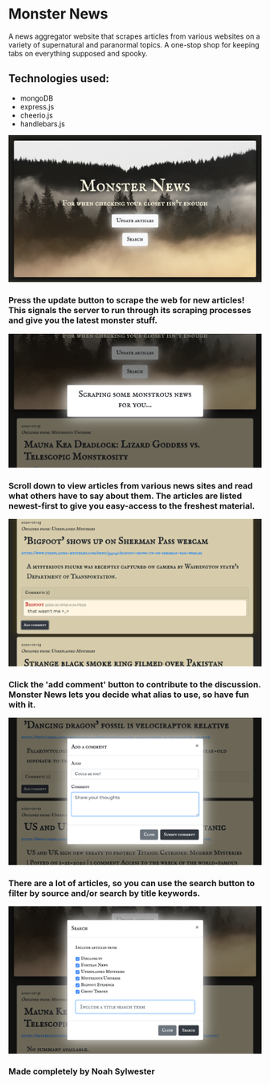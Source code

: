 # Monster News
A news aggregator website that scrapes articles from various websites on a variety of supernatural and paranormal topics. A one-stop shop for keeping tabs on everything supposed and spooky.

## Technologies used:
- mongoDB
- express.js
- cheerio.js
- handlebars.js

![splash](./screenshots/monsterNewsScreen1.png)


### Press the update button to scrape the web for new articles! This signals the server to run through its scraping processes and give you the latest monster stuff.

![update](./screenshots/monsterNewsScreen5.png)

### Scroll down to view articles from various news sites and read what others have to say about them. The articles are listed newest-first to give you easy-access to the freshest material.

![articles](./screenshots/monsterNewsScreen2.png)

### Click the 'add comment' button to contribute to the discussion. Monster News lets you decide what alias to use, so have fun with it.

![comment](./screenshots/monsterNewsScreen3.png)

### There are a lot of articles, so you can use the search button to filter by source and/or search by title keywords.

![search](./screenshots/monsterNewsScreen4.png)

### Made completely by Noah Sylwester